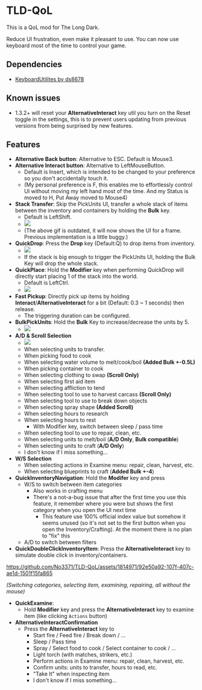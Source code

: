# TLD-QoL

This is a QoL mod for The Long Dark.

Reduce UI frustration, even make it pleasant to use. You can now use keyboard most of the time to control your game.

## Dependencies

- [KeyboardUtilites by ds8678](https://github.com/ds5678/KeyboardUtilities)

## Known issues

- 1.3.2+ will reset your **AlternativeInteract** key util you turn on the Reset toggle in the settings, this is to prevent users updating from previous versions from being surprised by new features.

## Features

- **Alternative Back button**: Alternative to ESC. Default is Mouse3.
- **Alternative Interact button**: Alternative to LeftMouseButton.
    - Default is Insert, which is intended to be changed to your preference so you don't accidentally touch it.
    - (My personal preference is F, this enables me to effortlessly control UI without moving my left hand most of the time. And my Status is moved to H, Put Away moved to Mouse4)
- **Stack Transfer**: Skip the PickUnits UI, transfer a whole stack of items between the inventory and containers by holding the **Bulk** key.
    - Default is LeftShift.
    - ![](https://imgur.com/fpqn05t.gif)
    - (The above gif is outdated, it will now shows the UI for a frame. Previous implementation is a little buggy.)
- **QuickDrop**: Press the **Drop** key (Default:Q) to drop items from inventory.
    - ![](https://imgur.com/B2W7jzl.gif)
    - If the stack is big enough to trigger the PickUnits UI, holding the Bulk Key will drop the whole stack.
- **QuickPlace**: Hold the **Modifier** key when performing QuickDrop will directly start placing 1 of the stack into the world.
    - Default is LeftCtrl.
    - ![](https://imgur.com/YWmLUtC.gif)
- **Fast Pickup**: Directly pick up items by holding **Interact**/**AlternativeInteract** for a bit (Default: 0.3 ~ 1 seconds) then release.
    - The triggering duration can be configured.
- **BulkPickUnits**: Hold the **Bulk** Key to increase/decrease the units by 5.
    - ![](https://imgur.com/JCACe0R.gif)
- **A/D & Scroll Selection**
    - ![](https://imgur.com/7O89m10.gif)
    - When selecting units to transfer.
    - When picking food to cook
    - When selecting water volume to melt/cook/boil **(Added Bulk +-0.5L)**
    - When picking container to cook
    - When selecting clothing to swap **(Scroll Only)**
    - When selecting first aid item
    - When selecting affliction to tend
    - When selecting tool to use to harvest carcass **(Scroll Only)**
    - When selecting tool to use to break down objects
    - When selecting spray shape **(Added Scroll)**
    - When selecting hours to research
    - When selecting hours to rest
        - With Modifier key, switch between sleep / pass time
    - When selecting tool to use to repair, clean, etc.
    - When selecting units to melt/boil (**A/D Only**, **Bulk compatible**)
    - When selecting units to craft (**A/D Only**)
    - I don't know if I miss something...
- **W/S Selection**
    - When selecting actions in Examine menu: repair, clean, harvest, etc.
    - When selecting blueprints to craft (**Added Bulk +-4**)
- **QuickInventoryNavigation**: Hold the **Modifer** key and press
    - W/S to switch between item categories
        - Also works in crafting menu
        - There's a not-a-bug issue that after the first time you use this feature, it remember where you were but shows the first category when you open the UI next time
            - This feature use 100% official index value but somehow it seems unused (so it's not set to the first button when you open the Inventory/Crafting). At the moment there is no plan to "fix" this
    - A/D to switch between filters
- **QuickDoubleClickInventoryItem**: Press the **AlternativeInteract** key to simulate double click in inventory/containers.

https://github.com/No3371/TLD-QoL/assets/1814971/92e50a92-107f-407c-ae1d-1501f15fa865

*(Switching categories, selecting item, examining, repairing, all without the mouse)*

- **QuickExamine**:
    - Hold **Modifier** key and press the **AlternativeInteract** key to examine item (like clicking `Actions` button)
- **AlternativeInteractConfirmation**
    - Press the **AlternativeInteract** key to
        - Start fire / Feed fire / Break down / ...
        - Sleep / Pass time
        - Spray / Select food to cook / Select container to cook / ...
        - Light torch (with matches, strikers, etc.)
        - Perform actions in Examine menu: repair, clean, harvest, etc.
        - Confirm units: units to transfer, hours to read, etc.
        - "Take It" when inspecting item
        - I don't know if I miss something...
